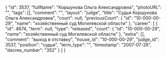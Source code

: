 {
    "id": 3537,
    "fullName": "Коршунова Ольга Александровна",
    "photoURL": "",
    "tags": [],
    "comment": "",
    "layout": "judge",
    "title": "Судья Коршунова Ольга Александровна",
    "court": null,
    "previousCourt": {
        "id": "10-000-00-29",
        "name": "хозяйственный суд Могилевской области"
    },
    "career": [
        {
            "id": 4674,
            "term": null,
            "type": "released",
            "court": {
                "id": "10-000-00-29",
                "name": "хозяйственный суд Могилевской области"
            },
            "extra": [],
            "comment": "выход в отставку",
            "house_id": "10-000-00-29",
            "judge_id": 3537,
            "position": "судья",
            "term_type": "",
            "timestamp": "2007-07-26",
            "decree_number": "352"
        }
    ]
}